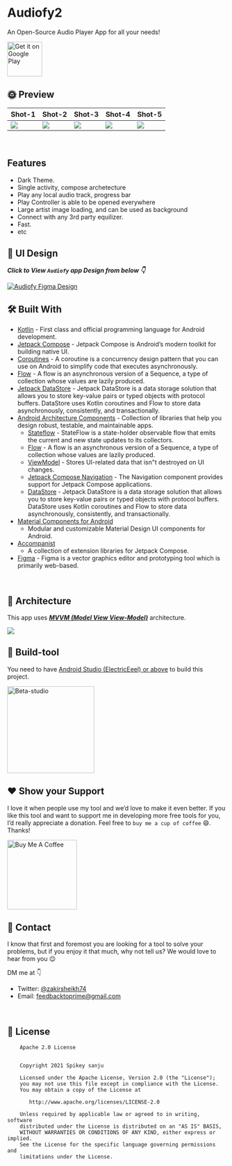 # Audiofy2

An Open-Source Audio Player App for all your needs!

<a href="https://play.google.com/store/apps/details?id=com.prime.player" target="_blank">
<img src="https://play.google.com/intl/en_us/badges/images/generic/en-play-badge.png" alt="Get it on Google Play" height="80"/></a></div>

## 🌞 Preview 

|   Shot-1    | Shot-2 | Shot-3 | Shot-4 | Shot-5
|---	        |---     |---     |---     |---
|  ![](https://user-images.githubusercontent.com/46754437/214095103-22ba813a-d1ea-4af6-b81c-651b3a411a47.png)    |  ![](https://user-images.githubusercontent.com/46754437/214095652-883aac27-6e39-456e-b532-91d891baddf5.png)  | ![](https://user-images.githubusercontent.com/46754437/214095925-b44b940f-c9ae-4c75-a255-a30c97059049.png)  | ![](https://user-images.githubusercontent.com/46754437/214096188-6c921f46-e5d9-44d6-a5f6-af9965ccecad.png) | ![](https://user-images.githubusercontent.com/46754437/214096540-ec4d0d87-4ea8-4a7b-b852-5431570d9299.png)
<br />

## Features
* Dark Theme.
* Single activity, compose archetecture
* Play any local audio track, progress bar
* Play Controller is able to be opened everywhere
* Large artist image loading, and can be used as background
* Connect with any 3rd party equilizer.
* Fast.
* etc

## 🎨 UI Design

***Click to View `Audiofy` app Design from below 👇***

[![Audiofy Figma Design](https://img.shields.io/badge/Adiofy-FIGMA-black.svg?style=for-the-badge&logo=figma)](https://www.figma.com/proto/HSXLNy0dNDHbBG9IkWfzTJ/Audiofy?node-id=11%3A40)

## 🛠 Built With

- [Kotlin](https://kotlinlang.org/) - First class and official programming language for Android
  development.
- [Jetpack Compose](https://developer.android.com/jetpack/compose) - Jetpack Compose is Android’s
  modern toolkit for building native UI.
- [Coroutines](https://kotlinlang.org/docs/reference/coroutines-overview.html) - A coroutine is a
  concurrency design pattern that you can use on Android to simplify code that executes
  asynchronously.
- [Flow](https://kotlinlang.org/docs/reference/coroutines/flow.html) - A flow is an asynchronous
  version of a Sequence, a type of collection whose values are lazily produced.
- [Jetpack DataStore](https://developer.android.com/topic/libraries/architecture/datastore) -
  Jetpack DataStore is a data storage solution that allows you to store key-value pairs or typed
  objects with protocol buffers. DataStore uses Kotlin coroutines and Flow to store data
  asynchronously, consistently, and transactionally.
- [Android Architecture Components](https://developer.android.com/topic/libraries/architecture) -
  Collection of libraries that help you design robust, testable, and maintainable apps.
    - [Stateflow](https://developer.android.com/kotlin/flow/stateflow-and-sharedflow) - StateFlow is
      a state-holder observable flow that emits the current and new state updates to its collectors.
    - [Flow](https://kotlinlang.org/docs/reference/coroutines/flow.html) - A flow is an asynchronous
      version of a Sequence, a type of collection whose values are lazily produced.
    - [ViewModel](https://developer.android.com/topic/libraries/architecture/viewmodel) - Stores
      UI-related data that isn"t destroyed on UI changes.
    - [Jetpack Compose Navigation](https://developer.android.com/jetpack/compose/navigation) - The
      Navigation component provides support for Jetpack Compose applications.
    - [DataStore](https://developer.android.com/topic/libraries/architecture/datastore) - Jetpack
      DataStore is a data storage solution that allows you to store key-value pairs or typed objects
      with protocol buffers. DataStore uses Kotlin coroutines and Flow to store data asynchronously,
      consistently, and transactionally.
- [Material Components for Android](https://github.com/material-components/material-components-android)
    - Modular and customizable Material Design UI components for Android.
- [Accompanist](https://github.com/google/accompanist)
    - A collection of extension libraries for Jetpack Compose.
- [Figma](https://figma.com/) - Figma is a vector graphics editor and prototyping tool which is
  primarily web-based.

<br />

## 🗼 Architecture

This app uses [***MVVM (Model View
View-Model)***](https://developer.android.com/jetpack/docs/guide#recommended-app-arch) architecture.

![](https://github.com/TheCodeMonks/Notes-App/blob/master/screenshots/ANDROID%20ROOM%20DB%20DIAGRAM.jpg)

## 🧰 Build-tool

You need to
have [Android Studio (ElectricEeel) or above](https://developer.android.com/studio) to
build this project.
<br>

<img src="./beta_android.png" height="200" alt="Beta-studio"/>

## ❤️ Show your Support

I love it when people use my tool and we’d love to make it even better. If you like this tool and
want to support me in developing more free tools for you, I’d really appreciate a donation. Feel
free to `buy me a cup of coffee` 😄. Thanks!


<a href="https://www.buymeacoffee.com/sheikhzaki3" target="_blank">
    <img src="https://cdn.buymeacoffee.com/buttons/v2/default-yellow.png" alt="Buy Me A Coffee" width="160">
</a>

<br>


## 📩 Contact

I know that first and foremost you are looking for a tool to solve your problems, but if you enjoy
it that much, why not tell us? We would love to hear from you 😉

DM me at 👇

* Twitter: <a href="https://twitter.com/zakirsheikh74" target="_blank">@zakirsheikh74</a>
* Email: feedbacktoprime@gmail.com

<br>

## 🔖 License

```
    Apache 2.0 License


    Copyright 2021 Spikey sanju

    Licensed under the Apache License, Version 2.0 (the "License");
    you may not use this file except in compliance with the License.
    You may obtain a copy of the License at

       http://www.apache.org/licenses/LICENSE-2.0

    Unless required by applicable law or agreed to in writing, software
    distributed under the License is distributed on an "AS IS" BASIS,
    WITHOUT WARRANTIES OR CONDITIONS OF ANY KIND, either express or implied.
    See the License for the specific language governing permissions and
    limitations under the License.

```

